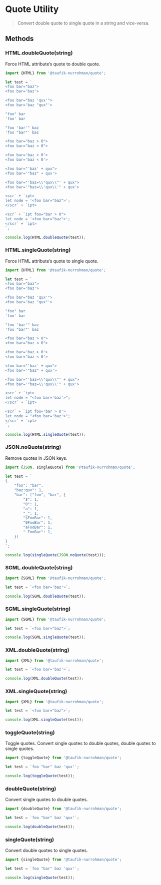Quote Utility
=============

> Convert double quote to single quote in a string and vice-versa.

Methods
-------

### HTML.doubleQuote(string)

Force HTML attribute&rsquo;s quote to double quote.

~~~ .js
import {HTML} from '@taufik-nurrohman/quote';

let test = `
<foo bar="baz">
<foo bar='baz'>

<foo bar="baz 'qux'">
<foo bar='baz "qux"'>

"foo" bar
'foo' bar

"foo 'bar'" baz
'foo "bar"' baz

<foo bar="baz > 0">
<foo bar="baz < 0">

<foo bar='baz > 0'>
<foo bar='baz < 0'>

<foo bar="'baz' + qux">
<foo bar='"baz" + qux'>

<foo bar="'baz=\\"qux\\"' + qux">
<foo bar='"baz=\\'qux\\'" + qux'>

<scr` + `ipt>
let node = '<foo bar="baz">';
</scr` + `ipt>

<scr` + `ipt foo="bar > 0">
let node = '<foo bar="baz">';
</scr` + `ipt>
`;

console.log(HTML.doubleQuote(test));
~~~

### HTML.singleQuote(string)

Force HTML attribute&rsquo;s quote to single quote.

~~~ .js
import {HTML} from '@taufik-nurrohman/quote';

let test = `
<foo bar="baz">
<foo bar='baz'>

<foo bar="baz 'qux'">
<foo bar='baz "qux"'>

"foo" bar
'foo' bar

"foo 'bar'" baz
'foo "bar"' baz

<foo bar="baz > 0">
<foo bar="baz < 0">

<foo bar='baz > 0'>
<foo bar='baz < 0'>

<foo bar="'baz' + qux">
<foo bar='"baz" + qux'>

<foo bar="'baz=\\"qux\\"' + qux">
<foo bar='"baz=\\'qux\\'" + qux'>

<scr` + `ipt>
let node = "<foo bar='baz'>";
</scr` + `ipt>

<scr` + `ipt foo='bar > 0'>
let node = "<foo bar='baz'>";
</scr` + `ipt>
`;

console.log(HTML.singleQuote(test));
~~~

### JSON.noQuote(string)

Remove quotes in JSON keys.

~~~ .js
import {JSON, singleQuote} from '@taufik-nurrohman/quote';

let test = `
{
    "foo": "bar",
    "baz:qux": 1,
    "bar": ["foo", "bar", {
        "$": 1,
        "0": 1,
        "a": 1,
        "_": 1,
        "$FooBar": 1,
        "0FooBar": 1,
        "aFooBar": 1,
        "_FooBar": 1,
    }]
}
`;

console.log(singleQuote(JSON.noQuote(test)));
~~~

### SGML.doubleQuote(string)

~~~ .js
import {SGML} from '@taufik-nurrohman/quote';

let test = `<foo bar='baz'>`;

console.log(SGML.doubleQuote(test));
~~~

### SGML.singleQuote(string)

~~~ .js
import {SGML} from '@taufik-nurrohman/quote';

let test = `<foo bar="baz">`;

console.log(SGML.singleQuote(test));
~~~

### XML.doubleQuote(string)

~~~ .js
import {XML} from '@taufik-nurrohman/quote';

let test = `<foo bar='baz'>`;

console.log(XML.doubleQuote(test));
~~~

### XML.singleQuote(string)

~~~ .js
import {XML} from '@taufik-nurrohman/quote';

let test = `<foo bar="baz">`;

console.log(XML.singleQuote(test));
~~~

### toggleQuote(string)

Toggle quotes. Convert single quotes to double quotes, double quotes to single quotes.

~~~ .js
import {toggleQuote} from '@taufik-nurrohman/quote';

let test = `foo "bar" baz 'qux'`;

console.log(toggleQuote(test));
~~~

### doubleQuote(string)

Convert single quotes to double quotes.

~~~ .js
import {doubleQuote} from '@taufik-nurrohman/quote';

let test = `foo "bar" baz 'qux'`;

console.log(doubleQuote(test));
~~~

### singleQuote(string)

Convert double quotes to single quotes.

~~~ .js
import {singleQuote} from '@taufik-nurrohman/quote';

let test = `foo "bar" baz 'qux'`;

console.log(singleQuote(test));
~~~
